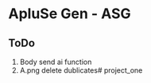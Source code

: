 # ApluSe Gen - ASG

## ToDo
1. Body send ai function
2. A.png delete dublicates#   p r o j e c t _ o n e  
 